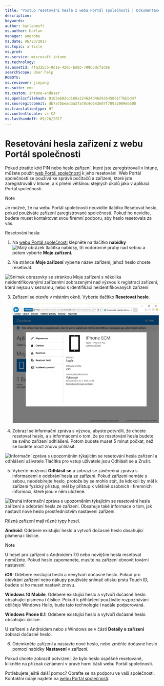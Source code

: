 ```yaml
---
title: "Postup resetování hesla z webu Portál společnosti | Dokumentace Microsoftu"
description: 
keywords: 
author: barlanmsft
ms.author: barlan
manager: angrobe
ms.date: 06/23/2017
ms.topic: article
ms.prod: 
ms.service: microsoft-intune
ms.technology: 
ms.assetid: 4fa3255b-9d1e-42d5-bd8b-70963dcf2d86
searchScope: User help
ROBOTS: 
ms.reviewer: jieyang
ms.suite: ems
ms.custom: intune-enduser
ms.openlocfilehash: 0103eb02cd169a224624d46d93645861f7bbbd47
ms.sourcegitcommit: db7a7bbead3a3fa78c4d643607f709a2909eb608
ms.translationtype: HT
ms.contentlocale: cs-CZ
ms.lasthandoff: 09/28/2017
---
```

# <a name="how-to-reset-your-device-passcode-from-the-company-portal-website"></a>Resetování hesla zařízení z webu Portál společnosti

Pokud ztratíte kód PIN nebo heslo zařízení, které jste zaregistrovali v Intune, můžete použít [web Portál společnosti](https://portal.manage.microsoft.com) k jeho resetování. Web Portál společnosti se používá ke správě počítačů a zařízení, které jste zaregistrovali v Intune, a k plnění většinou stejných úkolů jako v aplikaci Portál společnosti.

> [!NOTE]
> Je možné, že na webu Portál společnosti neuvidíte tlačítko Resetovat heslo, pokud používáte zařízení zaregistrované společností. Pokud ho nevidíte, budete muset kontaktovat svou firemní podporu, aby heslo resetovala za vás.

Resetování hesla:

1.  Na [webu Portál společnosti](https://portal.manage.microsoft.com) klepněte na tlačítko __nabídky__ ![Malý obrázek tlačítka nabídky, tři vodorovné pruhy nad sebou](/intune/media/CP_hamburger_menu.png) a potom vyberte __Moje zařízení__.

2. Na stránce __Moje zařízení__ vyberte název zařízení, jehož heslo chcete resetovat.

  ![Snímek obrazovky se stránkou Moje zařízení s několika neidentifikovanými zařízeními zobrazenými nad výzvou k registraci zařízení, která nejsou v seznamu, nebo k identifikaci neidentifikovaných zařízení](./media/macOS_enroll_002_tap_here_banner.png)

3.  Zařízení se otevře v místním okně. Vyberte tlačítko **Resetovat heslo**.

    ![Všechny možnosti pro vybrané zařízení na webu Portál společnosti, včetně možnosti Přejmenovat, Odebrat, Resetovat zařízení, Resetovat heslo a Vzdálené uzamčení ](./media/iwp-screen-with-all-options.png)

4.  Zobrazí se informační zpráva s výzvou, abyste potvrdili, že chcete resetovat heslo, a s informacemi o tom, že po resetování hesla budete ze svého zařízení odhlášeni. Potom budete muset 5 minut počkat, než se budete moct znovu přihlásit.

  ![Informační zpráva s upozorněním týkajícím se resetování hesla zařízení a odhlášení uživatele Tlačítka pro vstup uživatele jsou Odhlásit se a Zrušit.](./media/iwp-reset-passcode-popup.png)

5.  Vyberte možnost **Odhlásit se** a zobrazí se závěrečná zpráva s informacemi o odebrání hesla ze zařízení. Pokud zařízení nemáte s sebou, neodebírejte heslo, protože by se mohlo stát, že kdokoli by měl k zařízení fyzický přístup, měl by přístup k většině osobních i firemních informací, které jsou v něm uložené. 

  ![Druhá informační zpráva s upozorněním týkajícím se resetování hesla zařízení a odebrání hesla ze zařízení. Obsahuje také informace o tom, jak nastavit nové heslo prostřednictvím nastavení zařízení.](./media/iwp-reset-passcode-2nd-popup.png)

  Různá zařízení mají různé typy hesel.

  **Android**: Odebere existující heslo a vytvoří dočasné heslo obsahující písmena i číslice. 
  
  > [!NOTE]
  > U hesel pro zařízení s Androidem 7.0 nebo novějším hesla resetovat nemůžete. Pokud heslo zapomenete, musíte na zařízení obnovit tovární nastavení.

  **iOS**: Odebere existující heslo a nevytvoří dočasné heslo. Pokud pro otevírání zařízení nebo nákupy používáte snímač otisku prstu Touch ID, budete si ho muset nastavit znovu.

  **Windows 10 Mobile**: Odebere existující heslo a vytvoří dočasné heslo obsahující písmena i číslice. Pokud k přihlášení používáte rozpoznávání obličeje Windows Hello, bude tato technologie i nadále podporovaná.
    
  **Windows Phone 8.1**: Odebere existující heslo a vytvoří dočasné heslo obsahující číslice.

  U zařízení s Androidem nebo s Windows se v části **Detaily o zařízení** zobrazí dočasné heslo. 

6.  Odemkněte zařízení a nastavte nové heslo, nebo změňte dočasné heslo pomocí nabídky **Nastavení** v zařízení.

Pokud chcete zobrazit potvrzení, že bylo heslo úspěšně resetované, klikněte na příznak oznámení v pravé horní části webu Portál společnosti.

Potřebujete ještě další pomoc? Obraťte se na podporu ve vaší společnosti. Kontaktní údaje najdete na [webu Portál společnosti](https://portal.manage.microsoft.com).
